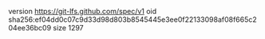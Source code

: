 version https://git-lfs.github.com/spec/v1
oid sha256:ef04dd0c07c9d33d98d803b8545445e3ee0f22133098af08f665c204ee36bc09
size 1297
